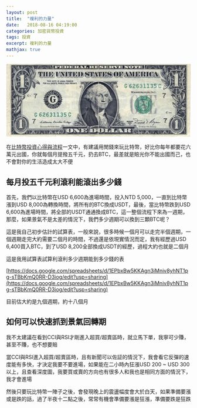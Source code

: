 ```yaml
---
layout: post
title:  "複利的力量"
date:   2018-08-16 04:19:00
categories: 加密貨幣投資
tags: 投資
excerpt: 複利的力量
mathjax: true
---
```


![/images/202010061808.jpg](/images/202010061808.jpg)

在[比特幣投資心得與流程](/blog/2018/08/16/比特幣投資心得與流程/)一文中，有建議用閒錢來玩比特幣，好比你每年都要花六萬元出國，你就每個月提撥五千元，扔去BTC，最差就是賠光你不能出國而己，也不會對你的生活造成太大不便

## 每月投五千元利滾利能滾出多少錢
首先，我們以比特幣在USD 6,600為進場時間，投入NTD 5,000，一直到比特幣漲到USD 8,000為轉換時間，將所有的BTC換成USDT，最後，當比特幣跌到USD 6,600為進場時間，將全部的USDT通通換成BTC，這一整個流程下來為一週期，那麼，如果景氣不是太差的情況下，我們多少週期可以換到三顆BTC呢？

這是我自己初步估計的試算表，一般來說，很多時候一個月可以走完半個週期，一個週期走完大約需要二個月的時間，不過還是依現實情況而定，我有經歷過USD 6,400買入BTC，到了USD 8,200全部換成USDT的經歷，過程大約也就是二個月

這是我用試算表試算利滾利多少週期能到多少錢的表

[https://docs.google.com/spreadsheets/d/1EPbxBw5KKAgn3iMniv8yhNT1pg-sTBbKmQ0RR-D3iog/edit?usp=sharing](https://docs.google.com/spreadsheets/d/1EPbxBw5KKAgn3iMniv8yhNT1pg-sTBbKmQ0RR-D3iog/edit?usp=sharing)

目前估大約是九個週期，約十八個月

## 如何可以快速抓到景氣回轉期
我不太建議在看到CCI與RSI才剛進入超買/超賣區時，就立馬下單，我寧可少賺，甚至不賺，也不想要賠

當CCI與RSI進入超買/超賣區時，且有新聞可以佐証的情況下，我會看它反彈的速度能有多快，才決定我要不要進場，如果能在二小時內狂漲USD 200 ~ USD 300以上，且查看深度圖，我要買或賣的方向也有很多人和我也是相同方面的情況下，我才會進場

然後只要玩比特幣一陣子之後，會發現晚上的震盪幅度會大於白天，如果準備要漲或是跌的話，過了半夜十二點之後，常常有機會準備要漲是狂漲，準備要跌是狂跌